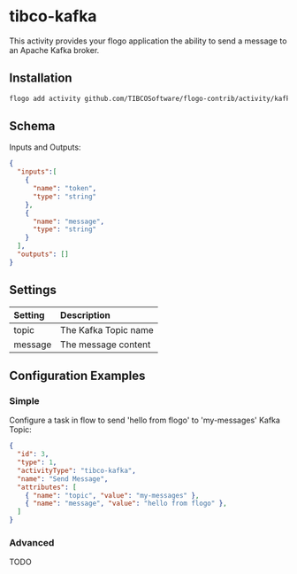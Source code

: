 # tibco-kafka
This activity provides your flogo application the ability to send a message to an Apache Kafka broker.


## Installation

```bash
flogo add activity github.com/TIBCOSoftware/flogo-contrib/activity/kafka
```

## Schema
Inputs and Outputs:

```json
{
  "inputs":[
    {
      "name": "token",
      "type": "string"
    },
    {
      "name": "message",
      "type": "string"
    }
  ],
  "outputs": []
}
```
## Settings
| Setting     | Description    |
|:------------|:---------------|
| topic | The Kafka Topic name |         
| message  | The message content  |

## Configuration Examples
### Simple
Configure a task in flow to send 'hello from flogo' to 'my-messages' Kafka Topic:

```json
{
  "id": 3,
  "type": 1,
  "activityType": "tibco-kafka",
  "name": "Send Message",
  "attributes": [
    { "name": "topic", "value": "my-messages" },
    { "name": "message", "value": "hello from flogo" },
  ]
}
```

### Advanced
TODO
```
